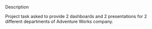 Description

Project task asked to provide 2 dashboards and 2 presentations for 2 different departments of Adventure Works company. 
